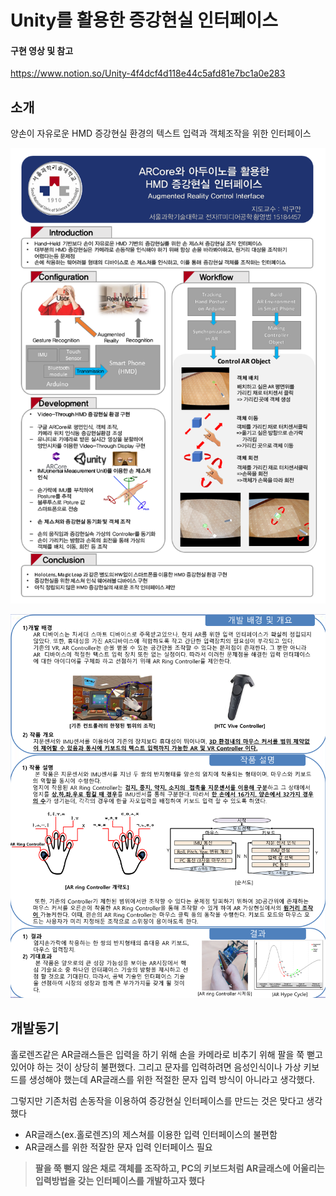 Unity를 활용한 증강현실 인터페이스
===

#### 구현 영상 및 참고
https://www.notion.so/Unity-4f4dcf4d118e44c5afd81e7bc1a0e283

## 소개
양손이 자유로운 HMD 증강현실 환경의 텍스트 입력과 객체조작을 위한 인터페이스


<img src="AR_Object_Control.PNG" alt="AR_Object_Control"></img>


<img src="AR_Text_Input.PNG" alt="AR_Text_Input"></img>


## 개발동기
홀로렌즈같은 AR글래스들은 입력을 하기 위해 손을 카메라로 비추기 위해 팔을 쭉 뻗고 있어야 하는 것이 상당히 불편했다. 그리고 문자를 입력하려면 음성인식이나 가상 키보드를 생성해야 했는데 AR글래스를 위한 적절한 문자 입력 방식이 아니라고 생각했다.

그렇지만 기존처럼 손동작을 이용하여 증강현실 인터페이스를 만드는 것은 맞다고 생각했다

- AR글래스(ex.홀로렌즈)의 제스쳐를 이용한 입력 인터페이스의 불편함
- AR글래스를 위한 적잘한 문자 입력 인터페이스 필요

> **팔을 쭉 뻗지 않은 채로 객체를 조작하고, PC의 키보드처럼 AR글래스에 어울리는 입력방법을 갖는 인터페이스를 개발하고자 했다**